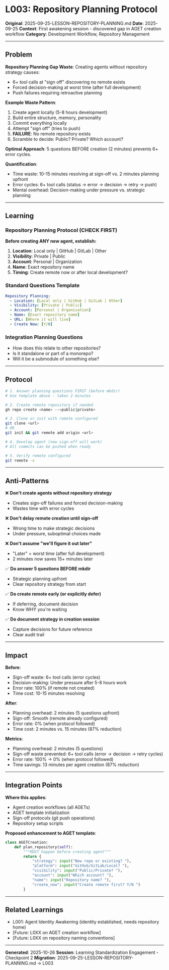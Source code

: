 # L003: Repository Planning Protocol

**Original**: 2025-09-25-LESSON-REPOSITORY-PLANNING.md
**Date**: 2025-09-25
**Context**: First awakening session - discovered gap in AGET creation workflow
**Category**: Development Workflow, Repository Management

---

## Problem

**Repository Planning Gap Waste**: Creating agents without repository strategy causes:
- 6+ tool calls at "sign off" discovering no remote exists
- Forced decision-making at worst time (after full development)
- Push failures requiring retroactive planning

**Example Waste Pattern**:
1. Create agent locally (5-8 hours development)
2. Build entire structure, memory, personality
3. Commit everything locally
4. Attempt "sign off" (tries to push)
5. **FAILURE**: No remote repository exists
6. Scramble to decide: Public? Private? Which account?

**Optimal Approach**: 5 questions BEFORE creation (2 minutes) prevents 6+ error cycles.

**Quantification**:
- Time waste: 10-15 minutes resolving at sign-off vs. 2 minutes planning upfront
- Error cycles: 6+ tool calls (status → error → decision → retry → push)
- Mental overhead: Decision-making under pressure vs. strategic planning

---

## Learning

### Repository Planning Protocol (CHECK FIRST)

**Before creating ANY new agent, establish:**

1. **Location**: Local only | GitHub | GitLab | Other
2. **Visibility**: Private | Public
3. **Account**: Personal | Organization
4. **Name**: Exact repository name
5. **Timing**: Create remote now or after local development?

### Standard Questions Template

```yaml
Repository Planning:
  - Location: [Local only | GitHub | GitLab | Other]
  - Visibility: [Private | Public]
  - Account: [Personal | Organization]
  - Name: [Exact repository name]
  - URL: [Where it will live]
  - Create Now: [Y/N]
```

### Integration Planning Questions

- How does this relate to other repositories?
- Is it standalone or part of a monorepo?
- Will it be a submodule of something else?

---

## Protocol

```bash
# 1. Answer planning questions FIRST (before mkdir)
# Use template above - takes 2 minutes

# 2. Create remote repository if needed
gh repo create <name> --<public|private>

# 3. Clone or init with remote configured
git clone <url>
# OR
git init && git remote add origin <url>

# 4. Develop agent (now sign-off will work)
# All commits can be pushed when ready

# 5. Verify remote configured
git remote -v
```

---

## Anti-Patterns

❌ **Don't create agents without repository strategy**
- Creates sign-off failures and forced decision-making
- Wastes time with error cycles

❌ **Don't delay remote creation until sign-off**
- Wrong time to make strategic decisions
- Under pressure, suboptimal choices made

❌ **Don't assume "we'll figure it out later"**
- "Later" = worst time (after full development)
- 2 minutes now saves 15+ minutes later

✅ **Do answer 5 questions BEFORE mkdir**
- Strategic planning upfront
- Clear repository strategy from start

✅ **Do create remote early (or explicitly defer)**
- If deferring, document decision
- Know WHY you're waiting

✅ **Do document strategy in creation session**
- Capture decisions for future reference
- Clear audit trail

---

## Impact

**Before**:
- Sign-off waste: 6+ tool calls (error cycles)
- Decision-making: Under pressure after 5-8 hours work
- Error rate: 100% (if remote not created)
- Time cost: 10-15 minutes resolving

**After**:
- Planning overhead: 2 minutes (5 questions upfront)
- Sign-off: Smooth (remote already configured)
- Error rate: 0% (when protocol followed)
- Time cost: 2 minutes vs. 15 minutes (87% reduction)

**Metrics**:
- Planning overhead: 2 minutes (5 questions)
- Sign-off waste prevented: 6+ tool calls (error → decision → retry cycles)
- Error rate: 100% → 0% (when protocol followed)
- Time savings: 13 minutes per agent creation (87% reduction)

---

## Integration Points

**Where this applies**:
- Agent creation workflows (all AGETs)
- AGET template initialization
- Sign-off protocols (git push operations)
- Repository setup scripts

**Proposed enhancement to AGET template**:
```python
class AGETCreation:
    def plan_repository(self):
        """MUST happen before creating agent"""
        return {
            "strategy": input("New repo or existing? "),
            "platform": input("GitHub/GitLab/Local? "),
            "visibility": input("Public/Private? "),
            "account": input("Which account? "),
            "name": input("Repository name? "),
            "create_now": input("Create remote first? Y/N ")
        }
```

---

## Related Learnings

- L001: Agent Identity Awakening (identity established, needs repository home)
- [Future: L0XX on AGET creation workflow]
- [Future: L0XX on repository naming conventions]

---

**Generated**: 2025-10-26
**Session**: Learning Standardization Engagement - Checkpoint 2
**Migration**: 2025-09-25-LESSON-REPOSITORY-PLANNING.md → L003
